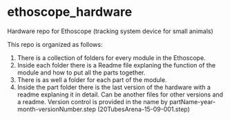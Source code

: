 # ethoscope_hardware
Hardware repo for Ethoscope (tracking system device for small animals)

This repo is organized as follows:
1. There is a collection of folders for every module in the Ethoscope.
2. Inside each folder there is a Readme file explaning the function of the module and how to put all the parts together.
3. There is as well a folder for each part of the module.
4. Inside the part folder there is the last version of the hardware with a readme explaning it in detail. Can be another files for other versions and a readme.
Version control is provided in the name by partName-year-month-versionNumber.step (20TubesArena-15-09-001.step)

